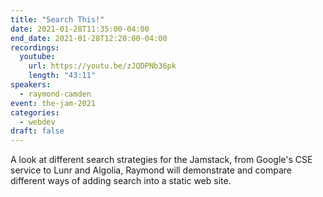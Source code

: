 ```yaml
---
title: "Search This!"
date: 2021-01-28T11:35:00-04:00
end_date: 2021-01-28T12:20:00-04:00
recordings:
  youtube:
    url: https://youtu.be/zJQDPNb36pk
    length: "43:11"
speakers:
  - raymond-camden
event: the-jam-2021
categories:
  - webdev
draft: false
---
```


A look at different search strategies for the Jamstack, from Google's CSE service to Lunr and Algolia, Raymond will demonstrate and compare different ways of adding search into a static web site.
